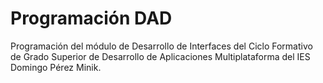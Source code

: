 # Programación DAD

Programación del módulo de Desarrollo de Interfaces del Ciclo Formativo de Grado Superior de Desarrollo de Aplicaciones Multiplataforma del IES Domingo Pérez Minik.
